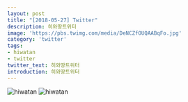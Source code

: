 ```yaml
---
layout: post
title: "[2018-05-27] Twitter"
description: 히와땅트위터
image: 'https://pbs.twimg.com/media/DeNCZfOUQAABqFo.jpg'
category: 'twitter'
tags:
- hiwatan
- twitter
twitter_text: 히와땅트위터
introduction: 히와땅트위터
---
```

![hiwatan](https://pbs.twimg.com/media/DeGDl7OVAAAd9p2.jpg)
![hiwatan](https://pbs.twimg.com/media/DeCTCO6VMAACus0.jpg)
